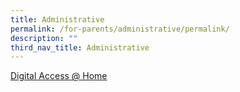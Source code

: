 ```yaml
---
title: Administrative
permalink: /for-parents/administrative/permalink/
description: ""
third_nav_title: Administrative
---
```

[Digital Access @ Home](www.digitalaccess.gov.sg)